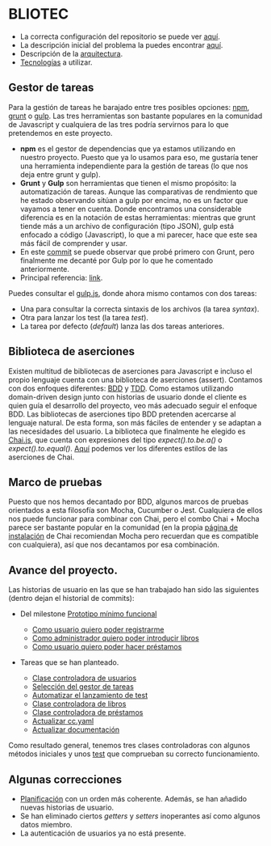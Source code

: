 # BLIOTEC

- La correcta configuración del repositorio se puede ver [aquí](./doc/git_config.md).
- La descripción inicial del problema la puedes encontrar [aquí](./doc/descripcion.md).
- Descripción de la [arquitectura](./doc/arquitectura.md).
- [Tecnologías](./doc/tecnologias) a utilizar.

## Gestor de tareas
Para la gestión de tareas he barajado entre tres posibles opciones: [npm](https://www.npmjs.com/), [grunt](https://gruntjs.com/) o [gulp](https://gulpjs.com/). Las tres herramientas son bastante populares en la comunidad de Javascript y cualquiera de las tres podría servirnos para lo que pretendemos en este proyecto.
- **npm** es el gestor de dependencias que ya estamos utilizando en nuestro proyecto. Puesto que ya lo usamos para eso, me gustaría tener una herramienta independiente para la gestión de tareas (lo que nos deja entre grunt y gulp).
- **Grunt** y **Gulp** son herramientas que tienen el mismo propósito: la automatización de tareas. Aunque las comparativas de rendmiento que he estado observando sitúan a gulp por encima, no es un factor que vayamos a tener en cuenta. Donde encontramos una considerable diferencia es en la notación de estas herramientas: mientras que grunt tiende más a un archivo de configuración (tipo JSON), gulp está enfocado a código (Javascript), lo que a mi parecer, hace que este sea más fácil de comprender y usar.
- En este [commit](https://github.com/fer227/BLIOTEC/commit/0ba59060db5ebb8ccf90408feaf209c75e502346) se puede observar que probé primero con Grunt, pero finalmente me decanté por Gulp por lo que he comentado anteriormente.
- Principal referencia: [link](https://www.keycdn.com/blog/gulp-vs-grunt).

Puedes consultar el [gulp.js](https://github.com/fer227/BLIOTEC/blob/main/gulpfile.js), donde ahora mismo contamos con dos tareas:
- Una para consultar la correcta sintaxis de los archivos (la tarea *syntax*).
- Otra para lanzar los test (la tarea *test*).
- La tarea por defecto (*default*) lanza las dos tareas anteriores.

## Biblioteca de aserciones
Existen multitud de bibliotecas de aserciones para Javascript e incluso el propio lenguaje cuenta con una biblioteca de aserciones (assert). Contamos con dos enfoques diferentes: [BDD](https://en.wikipedia.org/wiki/Behavior-driven_development) y [TDD](https://en.wikipedia.org/wiki/Test-driven_development). Como estamos utilizando domain-driven design junto con historias de usuario donde el cliente es quien guía el desarrollo del proyecto, veo más adecuado seguir el enfoque BDD. Las bibliotecas de aserciones tipo BDD pretenden acercarse al lenguaje natural. De esta forma, son más fáciles de entender y se adaptan a las necesidades del usuario. La biblioteca que finalmente he elegido es [Chai.js](https://www.chaijs.com/), que cuenta con expresiones del tipo *expect().to.be.a()* o *expect().to.equal()*. [Aquí](https://www.chaijs.com/guide/styles/) podemos ver los diferentes estilos de las aserciones de Chai.

## Marco de pruebas
Puesto que nos hemos decantado por BDD, algunos marcos de pruebas orientados a esta filosofía son Mocha, Cucumber o Jest. Cualquiera de ellos nos puede funcionar para combinar con Chai, pero el combo Chai + Mocha parece ser bastante popular en la comunidad (en la propia [página de instalación](https://www.chaijs.com/guide/installation/) de Chai recomiendan Mocha pero recuerdan que es compatible con cualquiera), así que nos decantamos por esa combinación.

## Avance del proyecto.
Las historias de usuario en las que se han trabajado han sido las siguientes (dentro dejan el historial de commits):
- Del milestone [Prototipo mínimo funcional](https://github.com/fer227/BLIOTEC/milestone/3)
	- [Como usuario quiero poder registrarme](https://github.com/fer227/BLIOTEC/issues/9)
	- [Como administrador quiero poder introducir libros](https://github.com/fer227/BLIOTEC/issues/8)
	- [Como usuario quiero poder hacer préstamos](https://github.com/fer227/BLIOTEC/issues/10)

- Tareas que se han planteado.
	- [Clase controladora de usuarios](https://github.com/fer227/BLIOTEC/issues/20)
	- [Selección del gestor de tareas](https://github.com/fer227/BLIOTEC/issues/21)
	- [Automatizar el lanzamiento de test](https://github.com/fer227/BLIOTEC/issues/24)
	- [Clase controladora de libros](https://github.com/fer227/BLIOTEC/issues/25)
	- [Clase controladora de préstamos](https://github.com/fer227/BLIOTEC/issues/27)
	- [Actualizar cc.yaml](https://github.com/fer227/BLIOTEC/issues/28)
	- [Actualizar documentación](https://github.com/fer227/BLIOTEC/issues/29)

Como resultado general, tenemos tres clases controladoras con algunos métodos iniciales y unos [test](https://github.com/fer227/BLIOTEC/tree/main/test) que comprueban su correcto funcionamiento.

## Algunas correcciones
- [Planificación](./doc/planificacion.md) con un orden más coherente. Además, se han añadido nuevas historias de usuario.
- Se han eliminado ciertos *getters* y *setters* inoperantes así como algunos datos miembro.
- La autenticación de usuarios ya no está presente.